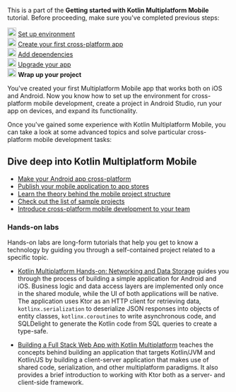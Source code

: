 [//]: # (title: Wrap up your project)

<microformat>
    <p>This is a part of the <strong>Getting started with Kotlin Multiplatform Mobile</strong> tutorial. Before proceeding, make sure you've completed previous steps:</p>
    <p><img src="icon-1-done.svg" width="20" alt="First step"/> <a href="multiplatform-mobile-setup.md">Set up environment</a><br/><img src="icon-2-done.svg" width="20" alt="Second step"/> <a href="multiplatform-mobile-create-first-app.md">Create your first cross-platform app</a><br/><img src="icon-3-done.svg" width="20" alt="Third step"/> <a href="multiplatform-mobile-dependencies.md">Add dependencies</a><br/><img src="icon-4-done.svg" width="20" alt="Fourth step"/> <a href="multiplatform-mobile-update-app.md">Upgrade your app</a><br/><img src="icon-5.svg" width="20" alt="Fifth step"/> <strong>Wrap up your project</strong></p>
</microformat>

You've created your first Multiplatform Mobile app that works both on iOS and Android. Now you know how
to set up the environment for cross-platform mobile development, create a project in Android Studio, run your app on devices,
and expand its functionality.

Once you've gained some experience with Kotlin Multiplatform Mobile, you can take a look at some advanced topics and solve
particular cross-platform mobile development tasks:

## Dive deep into Kotlin Multiplatform Mobile

* [Make your Android app cross-platform](multiplatform-mobile-integrate-in-existing-app.md)
* [Publish your mobile application to app stores](multiplatform-mobile-publish-apps.md)
* [Learn the theory behind the mobile project structure](multiplatform-mobile-understand-project-structure.md)
* [Check out the list of sample projects](multiplatform-mobile-samples.md)
* [Introduce cross-platform mobile development to your team](multiplatform-mobile-introduce-your-team.md)

### Hands-on labs

Hands-on labs are long-form tutorials that help you get to know a technology by guiding you through
a self-contained project related to a specific topic.

* [Kotlin Multiplatform Hands-on: Networking and Data Storage](https://play.kotlinlang.org/hands-on/Networking%20and%20Data%20Storage%20with%20Kotlin%20Multiplatfrom%20Mobile/)
  guides you through the process of building a simple application for Android and iOS. Business logic and data
  access layers are implemented only once in the shared module, while the UI of both applications will be native. The
  application uses Ktor as an HTTP client for retrieving data, `kotlinx.serialization` to deserialize JSON responses into
  objects of entity classes, `kotlinx.coroutines` to write asynchronous code, and SQLDelight to generate the Kotlin code
  from SQL queries to create a type-safe.

* [Building a Full Stack Web App with Kotlin Multiplatform](https://play.kotlinlang.org/hands-on/Full%20Stack%20Web%20App%20with%20Kotlin%20Multiplatform/)
  teaches the concepts behind building an application that targets Kotlin/JVM and Kotlin/JS by building a client-server
  application that makes use of shared code, serialization, and other multiplatform paradigms. It also provides a brief
  introduction to working with Ktor both as a server- and client-side framework.
